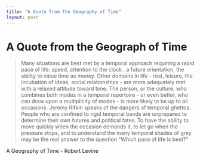 ```yaml
---
title: "A Quote from the Geography of Time"
layout: post 
---
```

# A Quote from the Geograph of Time

>Many situations are best met by a temporal approach requiring a rapid pace of life: speed, attention to the clock , a future orientation, the ability to value time as money.  Other domains in life - rest, leisure, the incubation of ideas, social relationships - are more adequately met with a relaxed attitude toward time. The person, or the culture, who combines both modes in a temporal repertoire - or even better, who can draw upon a multiplicity of modes -  is more likely to be up to all occasions.  Jeremy Rifkin speaks of the dangers of temporal ghettos. People who are confined to rigid temporal bands are unprepared to determine their own futures and political fates.  To have the ability to move quickly when the occasion demands it, to let go when the pressure stops, and to understand the many temporal shades of grey may be the real answer to the question "Which pace of life is best?"

A Geography of Time - Robert Levine
